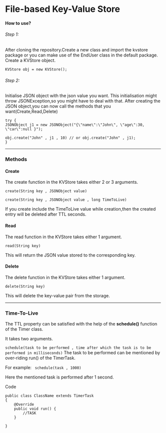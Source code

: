 # File-based Key-Value Store

#### How to use?

###### Step 1:
After cloning the repository.Create a new class and import the kvstore package or you can make use of the EndUser class in the default package.
Create a KVStore object.

`KVStore obj = new KVStore();`

###### Step 2:
Initialise JSON object with the json value you want.
This initialisation might throw JSONException,so you might have to deal with that.
After creating the JSON object,you can now call the methods that you want(Create,Read,Delete)

```
try {
JSONObject j1 = new JSONObject("{\"name\":\"John\", \"age\":30, \"car\":null }");

obj.create("John" , j1 , 10) // or obj.create("John" , j1);
}
```
__________________

    
### Methods
#### Create
The create function in the KVStore takes either 2 or 3 arguments.

`create(String key , JSONObject value)`

`create(String key , JSONObject value , long TimeToLive)`

If you create include the TimeToLive value while creation,then the created entry will be deleted after TTL seconds.

#### Read
The read function in the KVStore takes either 1 argument.

`read(String key)`

This will return the JSON value stored to the corresponding key.


#### Delete
The delete function in the KVStore takes either 1 argument.

`delete(String key)`

This will delete the key-value pair from the storage.

_____________________

### Time-To-Live

The TTL property can be satisfied with the help of the **schedule()** function of the Timer class.

It takes two arguments.

`schedule(task to be performed , time after which the task is to be performed in milliseconds)`
The task to be performed can be mentioned by over-riding run() of the TimerTask.

For example:  ` schedule(task , 1000)` 

Here the mentioned task is performed after 1 second.

Code 
```
public class ClassName extends TimerTask
{
    @Override
    public void run() {
        //TASK
    }

}
```
